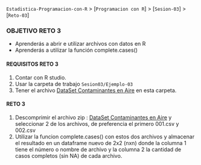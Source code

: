 `Estadistica-Programacion-con-R` > [`Programacion con R`] > [`Sesion-03`] > [`Reto-03`] 

### OBJETIVO RETO 3
- Aprenderás a abrir e utilizar archivos con datos en R
- Aprenderás a utilizar la función complete.cases()

#### REQUISITOS RETO 3
1. Contar con R studio.
2. Usar la carpeta de trabajo `Sesion03/Ejemplo-03`
3. Tener el archivo [DataSet Contaminantes en Aire](../Dataset/rprog_data_specdata.zip) en esta carpeta.

#### RETO 3
1. Descomprimir el archivo zip :  [DataSet Contaminantes en Aire](../Dataset/rprog_data_specdata.zip) y seleccionar 2 de los archivos, de preferencia el primero 001.csv y 002.csv
2. Utilizar la funcion complete.cases() con estos dos archivos y almacenar el resultado en un dataframe nuevo de 2x2 (nxn) donde la columna 1 tiene el número o nombre de archivo y la columna 2 la cantidad de casos completos (sin NA) de cada archivo.

